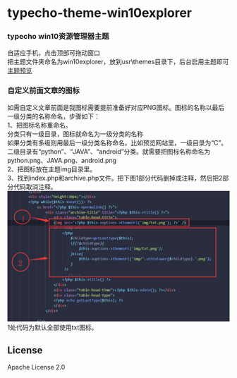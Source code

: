 # typecho-theme-win10explorer
### typecho win10资源管理器主题<br/>
自适应手机，点击顶部可拖动窗口<br/>
把主题文件夹命名为win10explorer，放到usr\themes目录下，后台启用主题即可<br/>
[主题预览](http://rootvip.cn/)
### 自定义前面文章的图标
如需自定义文章前面是我图标需要提前准备好对应PNG图标。图标的名称以最后一级分类的名称命名，步骤如下：<br/>
1、把图标名称重命名。<br/>
分类只有一级目录，图标就命名为一级分类的名称<br/>
如果分类有多级则用最后一级分类名称命名。比如预览网站里，一级目录为“C”。二级目录有“python”、“JAVA”、“android”分类。就需要把图标名称命名为python.png、JAVA.png、android.png<br/>
2、把图标放在主题img目录里。<br/>
3、找到index.php和archive.php文件。把下图1部分代码删掉或注释，然后把2部分代码取消注释。<br/>
![](./1.png)<br/>
1处代码为默认全部使用txt图标。
## License
Apache License 2.0